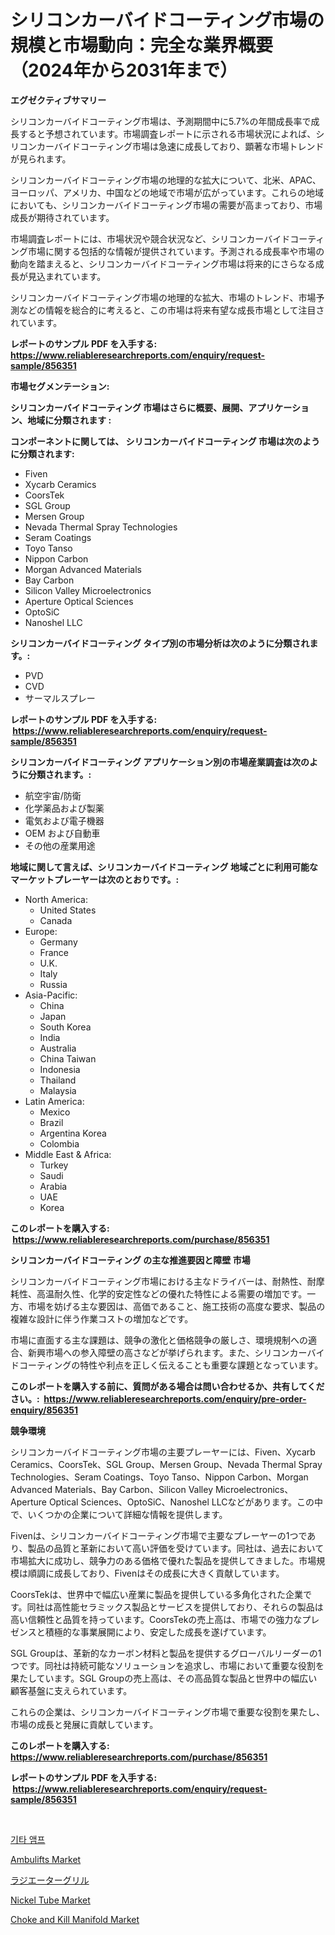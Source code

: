 <p><h1>シリコンカーバイドコーティング市場の規模と市場動向：完全な業界概要（2024年から2031年まで）</h1></p><p><strong>エグゼクティブサマリー</strong></p>
<p><p>シリコンカーバイドコーティング市場は、予測期間中に5.7%の年間成長率で成長すると予想されています。市場調査レポートに示される市場状況によれば、シリコンカーバイドコーティング市場は急速に成長しており、顕著な市場トレンドが見られます。</p><p>シリコンカーバイドコーティング市場の地理的な拡大について、北米、APAC、ヨーロッパ、アメリカ、中国などの地域で市場が広がっています。これらの地域においても、シリコンカーバイドコーティング市場の需要が高まっており、市場成長が期待されています。</p><p>市場調査レポートには、市場状況や競合状況など、シリコンカーバイドコーティング市場に関する包括的な情報が提供されています。予測される成長率や市場の動向を踏まえると、シリコンカーバイドコーティング市場は将来的にさらなる成長が見込まれています。</p><p>シリコンカーバイドコーティング市場の地理的な拡大、市場のトレンド、市場予測などの情報を総合的に考えると、この市場は将来有望な成長市場として注目されています。</p></p>
<p><strong>レポートのサンプル PDF を入手する: <a href="https://www.reliableresearchreports.com/enquiry/request-sample/856351">https://www.reliableresearchreports.com/enquiry/request-sample/856351</a></strong></p>
<p><strong>市場セグメンテーション:</strong></p>
<p><strong> シリコンカーバイドコーティング 市場はさらに概要、展開、アプリケーション、地域に分類されます :</strong></p>
<p><strong>コンポーネントに関しては、 シリコンカーバイドコーティング 市場は次のように分類されます: &nbsp;</strong></p>
<p><ul><li>Fiven</li><li>Xycarb Ceramics</li><li>CoorsTek</li><li>SGL Group</li><li>Mersen Group</li><li>Nevada Thermal Spray Technologies</li><li>Seram Coatings</li><li>Toyo Tanso</li><li>Nippon Carbon</li><li>Morgan Advanced Materials</li><li>Bay Carbon</li><li>Silicon Valley Microelectronics</li><li>Aperture Optical Sciences</li><li>OptoSiC</li><li>Nanoshel LLC</li></ul></p>
<p><strong> シリコンカーバイドコーティング タイプ別の市場分析は次のように分類されます。:</strong></p>
<p><ul><li>PVD</li><li>CVD</li><li>サーマルスプレー</li></ul></p>
<p><strong>レポートのサンプル PDF を入手する: &nbsp;<a href="https://www.reliableresearchreports.com/enquiry/request-sample/856351">https://www.reliableresearchreports.com/enquiry/request-sample/856351</a></strong></p>
<p><strong> シリコンカーバイドコーティング アプリケーション別の市場産業調査は次のように分類されます。:</strong></p>
<p><ul><li>航空宇宙/防衛</li><li>化学薬品および製薬</li><li>電気および電子機器</li><li>OEM および自動車</li><li>その他の産業用途</li></ul></p>
<p><strong>地域に関して言えば、シリコンカーバイドコーティング 地域ごとに利用可能なマーケットプレーヤーは次のとおりです。:</strong></p>
<p><ul>
    <li>
        North America:
        <ul>
            <li>United States</li>
            <li>Canada</li>
        </ul>
    </li>
    <li>
        Europe:
        <ul>
            <li>Germany</li>
            <li>France</li>
            <li>U.K.</li>
            <li>Italy</li>
            <li>Russia</li>
        </ul>
    </li>
    <li>
        Asia-Pacific:
        <ul>
            <li>China</li>
            <li>Japan</li>
            <li>South Korea</li>
            <li>India</li>
            <li>Australia</li>
            <li>China Taiwan</li>
            <li>Indonesia</li>
            <li>Thailand</li>
            <li>Malaysia</li>
        </ul>
    </li>
    <li>
        Latin America:
        <ul>
            <li>Mexico</li>
            <li>Brazil</li>
            <li>Argentina Korea</li>
            <li>Colombia</li>
        </ul>
    </li>
    <li>
        Middle East & Africa:
        <ul>
            <li>Turkey</li>
            <li>Saudi</li>
            <li>Arabia</li>
            <li>UAE</li>
            <li>Korea</li>
        </ul>
    </li>
    </ul></p>
<p><strong>このレポートを購入する: &nbsp;<a href="https://www.reliableresearchreports.com/purchase/856351">https://www.reliableresearchreports.com/purchase/856351</a></strong></p>
<p><strong>シリコンカーバイドコーティング の主な推進要因と障壁 市場</strong></p>
<p><p>シリコンカーバイドコーティング市場における主なドライバーは、耐熱性、耐摩耗性、高温耐久性、化学的安定性などの優れた特性による需要の増加です。一方、市場を妨げる主な要因は、高価であること、施工技術の高度な要求、製品の複雑な設計に伴う作業コストの増加などです。</p><p>市場に直面する主な課題は、競争の激化と価格競争の厳しさ、環境規制への適合、新興市場への参入障壁の高さなどが挙げられます。また、シリコンカーバイドコーティングの特性や利点を正しく伝えることも重要な課題となっています。</p></p>
<p><strong>このレポートを購入する前に、質問がある場合は問い合わせるか、共有してください。:&nbsp; <a href="https://www.reliableresearchreports.com/enquiry/pre-order-enquiry/856351">https://www.reliableresearchreports.com/enquiry/pre-order-enquiry/856351</a></strong></p>
<p><strong>競争環境</strong></p>
<p><p>シリコンカーバイドコーティング市場の主要プレーヤーには、Fiven、Xycarb Ceramics、CoorsTek、SGL Group、Mersen Group、Nevada Thermal Spray Technologies、Seram Coatings、Toyo Tanso、Nippon Carbon、Morgan Advanced Materials、Bay Carbon、Silicon Valley Microelectronics、Aperture Optical Sciences、OptoSiC、Nanoshel LLCなどがあります。この中で、いくつかの企業について詳細な情報を提供します。</p><p>Fivenは、シリコンカーバイドコーティング市場で主要なプレーヤーの1つであり、製品の品質と革新において高い評価を受けています。同社は、過去において市場拡大に成功し、競争力のある価格で優れた製品を提供してきました。市場規模は順調に成長しており、Fivenはその成長に大きく貢献しています。</p><p>CoorsTekは、世界中で幅広い産業に製品を提供している多角化された企業です。同社は高性能セラミックス製品とサービスを提供しており、それらの製品は高い信頼性と品質を持っています。CoorsTekの売上高は、市場での強力なプレゼンスと積極的な事業展開により、安定した成長を遂げています。</p><p>SGL Groupは、革新的なカーボン材料と製品を提供するグローバルリーダーの1つです。同社は持続可能なソリューションを追求し、市場において重要な役割を果たしています。SGL Groupの売上高は、その高品質な製品と世界中の幅広い顧客基盤に支えられています。</p><p>これらの企業は、シリコンカーバイドコーティング市場で重要な役割を果たし、市場の成長と発展に貢献しています。</p></p>
<p><strong>このレポートを購入する: &nbsp; <a href="https://www.reliableresearchreports.com/purchase/856351">https://www.reliableresearchreports.com/purchase/856351</a></strong></p>
<p><strong>レポートのサンプル PDF を入手する: &nbsp;<a href="https://www.reliableresearchreports.com/enquiry/request-sample/856351">https://www.reliableresearchreports.com/enquiry/request-sample/856351</a></strong><strong></strong></p>
<p>&nbsp;</p>
<p><p><a href="https://medium.com/@kelvinfeenrey98677/%EA%B8%B0%ED%83%80-%EC%95%B0%ED%94%84-%EC%8B%9C%EC%9E%A5-%EC%8B%9C%EC%9E%A5-%EC%A0%90%EC%9C%A0%EC%9C%A8-%EC%8B%9C%EC%9E%A5-%EB%8F%99%ED%96%A5-%EB%B0%8F-%EB%AF%B8%EB%9E%98-%EC%84%B1%EC%9E%A5-%ED%83%90%EC%83%89-5761c3fc3104">기타 앰프</a></p><p><a href="https://issuu.com/reportprime-2/docs/ambulifts-market-size-2030.pptx">Ambulifts Market</a></p><p><a href="https://github.com/DonaldShaw1965/Market-Research-Report-List-1/blob/main/63060639159.md">ラジエーターグリル</a></p><p><a href="https://military-diascia-e68.notion.site/Nickel-Tube-Market-Size-and-Growth-Market-Segmentation-Regional-and-Country-Breakdowns-and-Market-01db98dd53924ae18582cf0d38d4ddc3">Nickel Tube Market</a></p><p><a href="https://view.publitas.com/reportprime-1/choke-and-kill-manifold-market-size-market-trends-and-growth-outlook-forecasted-for-period-from-2024-to-2031/">Choke and Kill Manifold Market</a></p></p>
